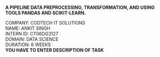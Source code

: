 **A PIPELINE DATA
 PREPROCESSING, TRANSFORMATION, AND USING TOOLS PANDAS AND
 SCIKIT-LEARN.**

 COMPANY: CODTECH IT SOLUTIONS          
 NAME: ANKIT SINGH          
 INTERN ID: CT06DG3127         
 DOMAIN: DATA SCIENCE       
 DURATION: 6 WEEKS               
 **YOU HAVE TO ENTER DESCRIPTION OF TASK**
